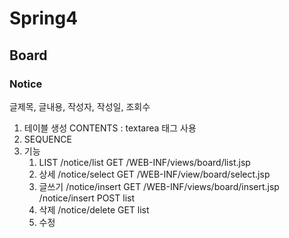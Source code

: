 # Spring4

## Board

### Notice

글제목, 글내용, 작성자, 작성일, 조회수

1. 테이블 생성
CONTENTS : textarea 태그 사용
2. SEQUENCE
3. 기능
	1) LIST
	/notice/list GET
	/WEB-INF/views/board/list.jsp
	2) 상세
	/notice/select GET
	/WEB-INF/view/board/select.jsp
	3) 글쓰기
	/notice/insert GET
	/WEB-INF/views/board/insert.jsp
	/notice/insert POST
	list 
	4) 삭제
	/notice/delete GET
	list
	5) 수정